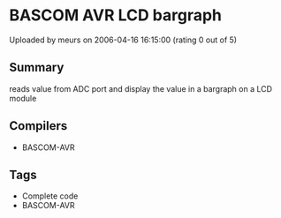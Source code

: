 # BASCOM AVR LCD bargraph

Uploaded by meurs on 2006-04-16 16:15:00 (rating 0 out of 5)

## Summary

reads value from ADC port and display the value in a bargraph on a LCD module

## Compilers

- BASCOM-AVR

## Tags

- Complete code
- BASCOM-AVR
